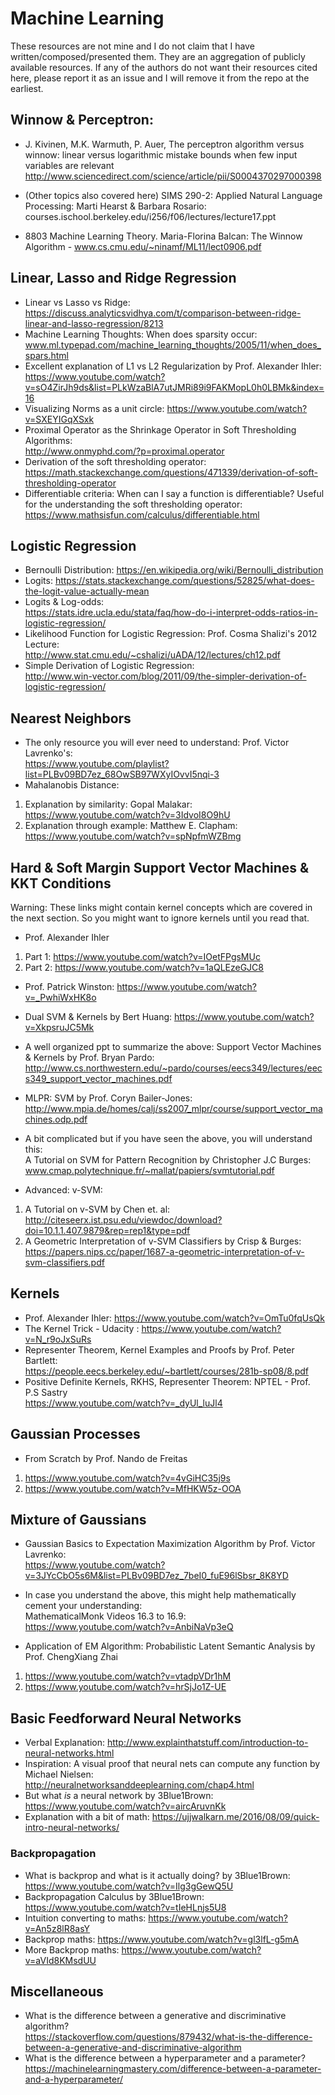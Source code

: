 # Machine Learning
These resources are not mine and I do not claim that I have written/composed/presented them. They are an aggregation of publicly available resources. If any of the authors do not want their resources cited here, please report it as an issue and I will remove it from the repo at the earliest.

## Winnow & Perceptron:
* J. Kivinen, M.K. Warmuth, P. Auer, The perceptron algorithm versus winnow: linear versus logarithmic mistake bounds when few input variables are relevant  
http://www.sciencedirect.com/science/article/pii/S0004370297000398

* (Other topics also covered here) SIMS 290-2: Applied Natural Language Processing: Marti Hearst & Barbara Rosario:  
courses.ischool.berkeley.edu/i256/f06/lectures/lecture17.ppt

* 8803 Machine Learning Theory. Maria-Florina Balcan: The Winnow Algorithm - www.cs.cmu.edu/~ninamf/ML11/lect0906.pdf

## Linear, Lasso and Ridge Regression
* Linear vs Lasso vs Ridge:  
https://discuss.analyticsvidhya.com/t/comparison-between-ridge-linear-and-lasso-regression/8213
* Machine Learning Thoughts: When does sparsity occur:  
www.ml.typepad.com/machine_learning_thoughts/2005/11/when_does_spars.html
* Excellent explanation of L1 vs L2 Regularization by Prof. Alexander Ihler:  
https://www.youtube.com/watch?v=sO4ZirJh9ds&list=PLkWzaBlA7utJMRi89i9FAKMopL0h0LBMk&index=16
* Visualizing Norms as a unit circle: https://www.youtube.com/watch?v=SXEYIGqXSxk
* Proximal Operator as the Shrinkage Operator in Soft Thresholding Algorithms:  
http://www.onmyphd.com/?p=proximal.operator
* Derivation of the soft thresholding operator:  
https://math.stackexchange.com/questions/471339/derivation-of-soft-thresholding-operator
* Differentiable criteria: When can I say a function is differentiable? Useful for the understanding the soft thresholding operator:  
https://www.mathsisfun.com/calculus/differentiable.html

## Logistic Regression
* Bernoulli Distribution: https://en.wikipedia.org/wiki/Bernoulli_distribution
* Logits: https://stats.stackexchange.com/questions/52825/what-does-the-logit-value-actually-mean
* Logits & Log-odds:  
https://stats.idre.ucla.edu/stata/faq/how-do-i-interpret-odds-ratios-in-logistic-regression/
* Likelihood Function for Logistic Regression: Prof. Cosma Shalizi's 2012 Lecture:  
http://www.stat.cmu.edu/~cshalizi/uADA/12/lectures/ch12.pdf
* Simple Derivation of Logistic Regression:  
http://www.win-vector.com/blog/2011/09/the-simpler-derivation-of-logistic-regression/

## Nearest Neighbors
* The only resource you will ever need to understand: Prof. Victor Lavrenko's:  
https://www.youtube.com/playlist?list=PLBv09BD7ez_68OwSB97WXyIOvvI5nqi-3
* Mahalanobis Distance:
1. Explanation by similarity: Gopal Malakar: https://www.youtube.com/watch?v=3IdvoI8O9hU
2. Explanation through example: Matthew E. Clapham: https://www.youtube.com/watch?v=spNpfmWZBmg

## Hard & Soft Margin Support Vector Machines & KKT Conditions
Warning: These links might contain kernel concepts which are covered in the next section. So you might want to ignore kernels until you read that.
* Prof. Alexander Ihler
1. Part 1: https://www.youtube.com/watch?v=IOetFPgsMUc
2. Part 2: https://www.youtube.com/watch?v=1aQLEzeGJC8
* Prof. Patrick Winston: https://www.youtube.com/watch?v=_PwhiWxHK8o

* Dual SVM & Kernels by Bert Huang: https://www.youtube.com/watch?v=XkpsruJC5Mk
* A well organized ppt to summarize the above: Support Vector Machines & Kernels by Prof. Bryan Pardo:  
http://www.cs.northwestern.edu/~pardo/courses/eecs349/lectures/eecs349_support_vector_machines.pdf
* MLPR: SVM by Prof. Coryn Bailer-Jones:  
http://www.mpia.de/homes/calj/ss2007_mlpr/course/support_vector_machines.odp.pdf
* A bit complicated but if you have seen the above, you will understand this:  
A Tutorial on SVM for Pattern Recognition by Christopher J.C Burges: www.cmap.polytechnique.fr/~mallat/papiers/svmtutorial.pdf

* Advanced: v-SVM:
1. A Tutorial on v-SVM by Chen et. al:  
http://citeseerx.ist.psu.edu/viewdoc/download?doi=10.1.1.407.9879&rep=rep1&type=pdf
2. A Geometric Interpretation of v-SVM Classifiers by Crisp & Burges:  
https://papers.nips.cc/paper/1687-a-geometric-interpretation-of-v-svm-classifiers.pdf


## Kernels
* Prof. Alexander Ihler: https://www.youtube.com/watch?v=OmTu0fqUsQk
* The Kernel Trick - Udacity : https://www.youtube.com/watch?v=N_r9oJxSuRs
* Representer Theorem, Kernel Examples and Proofs by Prof. Peter Bartlett:  
https://people.eecs.berkeley.edu/~bartlett/courses/281b-sp08/8.pdf
*  Positive Definite Kernels, RKHS, Representer Theorem: NPTEL - Prof. P.S Sastry  
https://www.youtube.com/watch?v=_dyUl_luJl4

## Gaussian Processes
* From Scratch by Prof. Nando de Freitas
1. https://www.youtube.com/watch?v=4vGiHC35j9s
2. https://www.youtube.com/watch?v=MfHKW5z-OOA

## Mixture of Gaussians
* Gaussian Basics to Expectation Maximization Algorithm by Prof. Victor Lavrenko:  
https://www.youtube.com/watch?v=3JYcCbO5s6M&list=PLBv09BD7ez_7beI0_fuE96lSbsr_8K8YD
* In case you understand the above, this might help mathematically cement your understanding:  
MathematicalMonk Videos 16.3 to 16.9: https://www.youtube.com/watch?v=AnbiNaVp3eQ

* Application of EM Algorithm: Probabilistic Latent Semantic Analysis by Prof. ChengXiang Zhai
1. https://www.youtube.com/watch?v=vtadpVDr1hM
2. https://www.youtube.com/watch?v=hrSjJo1Z-UE

## Basic Feedforward Neural Networks
* Verbal Explanation: http://www.explainthatstuff.com/introduction-to-neural-networks.html
* Inspiration: A visual proof that neural nets can compute any function by Michael Nielsen:  
http://neuralnetworksanddeeplearning.com/chap4.html
* But what *is* a neural network by 3Blue1Brown: https://www.youtube.com/watch?v=aircAruvnKk 
* Explanation with a bit of math: https://ujjwalkarn.me/2016/08/09/quick-intro-neural-networks/

### Backpropagation
* What is backprop and what is it actually doing? by 3Blue1Brown:  
https://www.youtube.com/watch?v=Ilg3gGewQ5U
* Backpropagation Calculus by 3Blue1Brown: https://www.youtube.com/watch?v=tIeHLnjs5U8
* Intuition converting to maths: https://www.youtube.com/watch?v=An5z8lR8asY
* Backprop maths: https://www.youtube.com/watch?v=gl3lfL-g5mA
* More Backprop maths: https://www.youtube.com/watch?v=aVId8KMsdUU

## Miscellaneous
* What is the difference between a generative and discriminative algorithm?  
https://stackoverflow.com/questions/879432/what-is-the-difference-between-a-generative-and-discriminative-algorithm
* What is the difference between a hyperparameter and a parameter?  
https://machinelearningmastery.com/difference-between-a-parameter-and-a-hyperparameter/
